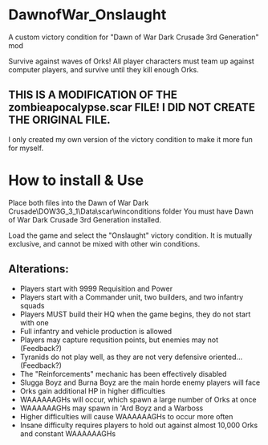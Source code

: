 # DawnofWar_Onslaught
A custom victory condition for "Dawn of War Dark Crusade 3rd Generation" mod

Survive against waves of Orks! All player characters must team up against computer players, and survive until they kill enough Orks.

## THIS IS A MODIFICATION OF THE zombieapocalypse.scar FILE! I DID NOT CREATE THE ORIGINAL FILE.
I only created my own version of the victory condition to make it more fun for myself.

# How to install & Use
Place both files into the Dawn of War Dark Crusade\DOW3G_3_1\Data\scar\winconditions folder
You must have Dawn of War Dark Crusade 3rd Generation installed.

Load the game and select the "Onslaught" victory condition. It is mutually exclusive, and cannot be mixed with other win conditions.

## Alterations:
- Players start with 9999 Requisition and Power
- Players start with a Commander unit, two builders, and two infantry squads
- Players MUST build their HQ when the game begins, they do not start with one
- Full infantry and vehicle production is allowed
- Players may capture requsition points, but enemies may not (Feedback?)
- Tyranids do not play well, as they are not very defensive oriented... (Feedback?)
- The "Reinforcements" mechanic has been effectively disabled
- Slugga Boyz and Burna Boyz are the main horde enemy players will face
- Orks gain additional HP in higher difficulties
- WAAAAAAGHs will occur, which spawn a large number of Orks at once
- WAAAAAAGHs may spawn in 'Ard Boyz and a Warboss
- Higher difficulties will cause WAAAAAAGHs to occur more often
- Insane difficulty requires players to hold out against almost 10,000 Orks and constant WAAAAAAGHs
